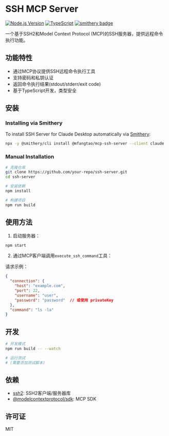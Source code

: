 # SSH MCP Server

[![Node.js Version](https://img.shields.io/badge/node-%3E%3D16.0.0-brightgreen)](https://nodejs.org/)
[![TypeScript](https://img.shields.io/badge/typescript-%3E%3D5.0.0-blue)](https://www.typescriptlang.org/)
[![smithery badge](https://smithery.ai/badge/@mfangtao/mcp-ssh-server)](https://smithery.ai/server/@mfangtao/mcp-ssh-server)

一个基于SSH2和Model Context Protocol (MCP)的SSH服务器，提供远程命令执行功能。

## 功能特性

- 通过MCP协议提供SSH远程命令执行工具
- 支持密码和私钥认证
- 返回命令执行结果(stdout/stderr/exit code)
- 基于TypeScript开发，类型安全

## 安装

### Installing via Smithery

To install SSH Server for Claude Desktop automatically via [Smithery](https://smithery.ai/server/@mfangtao/mcp-ssh-server):

```bash
npx -y @smithery/cli install @mfangtao/mcp-ssh-server --client claude
```

### Manual Installation
```bash
# 克隆仓库
git clone https://github.com/your-repo/ssh-server.git
cd ssh-server

# 安装依赖
npm install

# 构建项目
npm run build
```

## 使用方法

1. 启动服务器：
```bash
npm start
```

2. 通过MCP客户端调用`execute_ssh_command`工具：

请求示例：
```json
{
  "connection": {
    "host": "example.com",
    "port": 22,
    "username": "user",
    "password": "password"  // 或使用 privateKey
  },
  "command": "ls -la"
}
```

## 开发

```bash
# 开发模式
npm run build -- --watch

# 运行测试
# (需要添加测试脚本)
```

## 依赖

- [ssh2](https://github.com/mscdex/ssh2): SSH2客户端/服务器库
- [@modelcontextprotocol/sdk](https://github.com/modelcontextprotocol/sdk): MCP SDK

## 许可证

MIT
